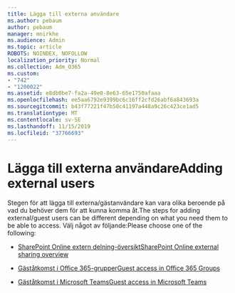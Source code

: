 ```yaml
---
title: Lägga till externa användare
ms.author: pebaum
author: pebaum
manager: mnirkhe
ms.audience: Admin
ms.topic: article
ROBOTS: NOINDEX, NOFOLLOW
localization_priority: Normal
ms.collection: Adm_O365
ms.custom:
- "742"
- "1200022"
ms.assetid: e8db0be7-fa2a-49e0-8e63-65e1750afaaa
ms.openlocfilehash: ee5aa6792e9399bc6c16ff2cfd26abf6a843693a
ms.sourcegitcommit: b43f77221f47b50c41197a448a9c26c423ce1ad5
ms.translationtype: MT
ms.contentlocale: sv-SE
ms.lasthandoff: 11/15/2019
ms.locfileid: "37766693"
---
```

# <a name="adding-external-users"></a><span data-ttu-id="e45c0-102">Lägga till externa användare</span><span class="sxs-lookup"><span data-stu-id="e45c0-102">Adding external users</span></span>

<span data-ttu-id="e45c0-103">Stegen för att lägga till externa/gästanvändare kan vara olika beroende på vad du behöver dem för att kunna komma åt.</span><span class="sxs-lookup"><span data-stu-id="e45c0-103">The steps for adding external/guest users can be different depending on what you need them to be able to access.</span></span> <span data-ttu-id="e45c0-104">Välj något av följande:</span><span class="sxs-lookup"><span data-stu-id="e45c0-104">Please choose one of the following:</span></span>
  
- [<span data-ttu-id="e45c0-105">SharePoint Online extern delning-översikt</span><span class="sxs-lookup"><span data-stu-id="e45c0-105">SharePoint Online external sharing overview</span></span>](https://docs.microsoft.com/sharepoint/external-sharing-overview)

- [<span data-ttu-id="e45c0-106">Gäståtkomst i Office 365-grupper</span><span class="sxs-lookup"><span data-stu-id="e45c0-106">Guest access in Office 365 Groups</span></span>](https://support.office.com/en-gb/article/guest-access-in-office-365-groups-bfc7a840-868f-4fd6-a390-f347bf51aff6)

- [<span data-ttu-id="e45c0-107">Gäståtkomst i Microsoft Teams</span><span class="sxs-lookup"><span data-stu-id="e45c0-107">Guest access in Microsoft Teams</span></span>](https://docs.microsoft.com/microsoftteams/guest-access-checklist)
